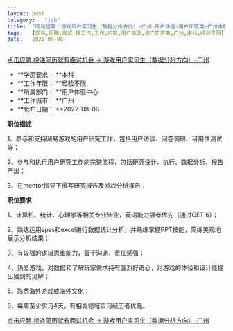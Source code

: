 ```yaml
---
layout:	post
category:	"job"
title:	"网易招聘：游戏用户实习生（数据分析方向）-广州-用户体验-用户研究类-广州本科经验不限"
tags:	[网易,招聘,面试,找工作,工作,内推,用户体验,用户研究类,广州,本科,经验不限]
date:	2022-08-08
---
```


[点击应聘 投递简历就有面试机会 ->  游戏用户实习生（数据分析方向）-广州](http://mobile.bole.netease.com/bole/boleDetail?id=42093&employeeId=346f03c3cda5f04c&key=all)



- **学历要求： **本科
- **工作年限： **经验不限
- **所属部门： **用户体验中心
- **工作城市： **广州
- **发布日期： **2022-08-08



**职位描述**

1、参与和支持网易游戏的用户研究工作，包括用户访谈、问卷调研、可用性测试等；

2、参与和执行用户研究工作的完整流程，包括研究设计、执行、数据分析、报告产出；

3、在mentor指导下撰写研究报告及游戏分析报告；



**职位要求**

1、计算机、统计、心理学等相关专业毕业，英语能力强者优先（通过CET 6）；

2、熟练运用spss和excel进行数据统计分析，并熟练掌握PPT技能，简练美观地展示分析结果；

3、有较强的逻辑思维能力，善于沟通，责任感强；

4、热爱游戏，对数据和了解玩家需求持有强烈好奇心，对游戏的体验和设计能提出独到的见解；

5、熟悉海外游戏或海外文化；

6、每周至少实习4天，有相关领域实习经历者优先。



[点击应聘 投递简历就有面试机会 ->  游戏用户实习生（数据分析方向）-广州](http://mobile.bole.netease.com/bole/boleDetail?id=42093&employeeId=346f03c3cda5f04c&key=all)